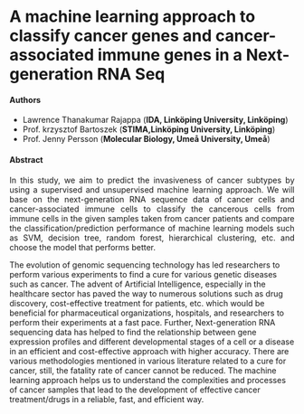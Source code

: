 # A machine learning approach to classify cancer genes and cancer-associated immune genes in a Next-generation RNA Seq

#### Authors
* Lawrence Thanakumar Rajappa (**IDA, Linköping University, Linköping**)
* Prof. krzysztof Bartoszek (**STIMA,Linköping University, Linköping**)
* Prof. Jenny Persson (**Molecular Biology, Umeå University, Umeå**)

#### Abstract
<p align="justify">
In this study, we aim to predict the invasiveness of cancer subtypes by using a supervised and unsupervised machine learning approach. We will base on the next-generation RNA sequence data of cancer cells and cancer-associated immune cells to classify the cancerous cells from immune cells in the given samples taken from cancer patients and compare the classification/prediction performance of machine learning models such as SVM, decision tree, random forest, hierarchical clustering, etc. and choose the model that performs better. 

The evolution of genomic sequencing technology has led researchers to perform various experiments to find a cure for various genetic diseases such as cancer. The advent of Artificial Intelligence, especially in the healthcare sector has paved the way to numerous solutions such as drug discovery, cost-effective treatment for patients, etc. which would be beneficial for pharmaceutical organizations, hospitals, and researchers to perform their experiments at a fast pace. Further, Next-generation RNA sequencing data has helped to find the relationship between gene expression profiles and different developmental stages of a cell or a disease in an efficient and cost-effective approach with higher accuracy. There are various methodologies mentioned in various literature related to a cure for cancer, still, the fatality rate of cancer cannot be reduced. The machine learning approach helps us to understand the complexities and processes of cancer samples that lead to the development of effective cancer treatment/drugs in a reliable, fast, and efficient way.</p>
